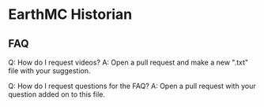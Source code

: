 # EarthMC Historian

## FAQ
Q: How do I request videos?
A: Open a pull request and make a new ".txt" file with your suggestion.

Q: How do I request questions for the FAQ?
A: Open a pull request with your question added on to this file. 
